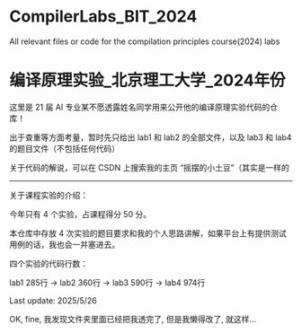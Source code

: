 # CompilerLabs_BIT_2024
All relevant files or code for the compilation principles course(2024) labs

# 编译原理实验_北京理工大学_2024年份
这里是 21 届 AI 专业某不愿透露姓名同学用来公开他的编译原理实验代码的仓库！

出于查重等方面考量，暂时先只给出 lab1 和 lab2 的全部文件，以及 lab3 和 lab4 的题目文件（不包括任何代码）

关于代码的解说，可以在 CSDN 上搜索我的主页 “摇摆的小土豆”（其实是一样的

---

关于课程实验的介绍：

今年只有 4 个实验，占课程得分 50 分。

本仓库中存放 4 次实验的题目要求和我的个人思路讲解，如果平台上有提供测试用例的话，我也会一并塞进去。

四个实验的代码行数：

lab1 285行 → lab2 360行 → lab3 590行 → lab4 974行

Last update: 2025/5/26



OK, fine, 我发现文件夹里面已经把我透完了, 但是我懒得改了, 就这样...
